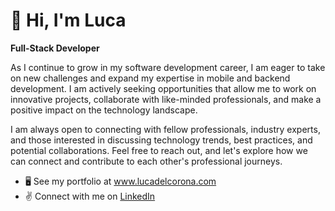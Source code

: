 👋 Hi, I'm Luca 
=====================

<strong>Full-Stack Developer</strong>

As I continue to grow in my software development career, I am eager to take on new challenges and expand my expertise in mobile and backend development. I am actively seeking opportunities that allow me to work on innovative projects, collaborate with like-minded professionals, and make a positive impact on the technology landscape.

I am always open to connecting with fellow professionals, industry experts, and those interested in discussing technology trends, best practices, and potential collaborations. Feel free to reach out, and let's explore how we can connect and contribute to each other's professional journeys.

* 🖥️ See my portfolio at <a href="http://www.lucadelcorona.com/" target="_blank">www.lucadelcorona.com</a>
* ✌️ Connect with me on <a href="https://www.linkedin.com/in/luca-del-corona/" target="_blank">LinkedIn</a>
